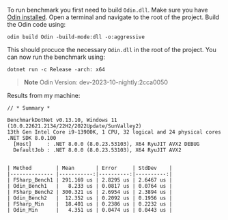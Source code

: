 To run benchmark you first need to build `Odin.dll`. Make sure you have [Odin installed](https://odin-lang.org/docs/install/). Open a terminal and navigate to the root of the project. Build the Odin code using:

`odin build Odin -build-mode:dll -o:aggressive`

This should procuce the necessary `Odin.dll` in the root of the project. You can now run the benchmark using:

`dotnet run -c Release -arch: x64`

> **Note** Odin Version: dev-2023-10-nightly:2cca0050

Results from my machine:

```
// * Summary *

BenchmarkDotNet v0.13.10, Windows 11 (10.0.22621.2134/22H2/2022Update/SunValley2)
13th Gen Intel Core i9-13900K, 1 CPU, 32 logical and 24 physical cores
.NET SDK 8.0.100
  [Host]     : .NET 8.0.0 (8.0.23.53103), X64 RyuJIT AVX2 DEBUG
  DefaultJob : .NET 8.0.0 (8.0.23.53103), X64 RyuJIT AVX2


| Method        | Mean       | Error     | StdDev    |
|-------------- |-----------:|----------:|----------:|
| FSharp_Bench1 | 291.169 us | 2.8295 us | 2.6467 us |
| Odin_Bench1   |   8.233 us | 0.0817 us | 0.0764 us |
| FSharp_Bench2 | 300.321 us | 2.6954 us | 2.3894 us |
| Odin_Bench2   |  12.352 us | 0.2092 us | 0.1956 us |
| FSharp_Min    |  18.401 us | 0.2386 us | 0.2232 us |
| Odin_Min      |   4.351 us | 0.0474 us | 0.0443 us |
```